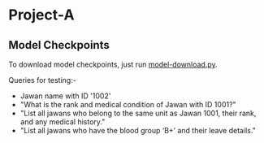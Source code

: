 # Project-A

## Model Checkpoints
To download model checkpoints, just run [model-download.py](https://github.com/Aaditya019Jain/Project-A/blob/main/model-download.py).


Queries for testing:-
<ul>
  <li>Jawan name with ID '1002'</li>
  <li>"What is the rank and medical condition of Jawan with ID 1001?"</li>
  <li>"List all jawans who belong to the same unit as Jawan 1001, their rank, and any medical history."</li>
  <li>"List all jawans who have the blood group ‘B+’ and their leave details."</li>
</ul>
